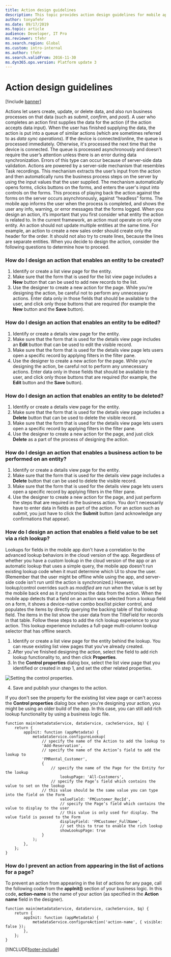 ```yaml
---
title: Action design guidelines
description: This topic provides action design guidelines for mobile apps.
author: tonyafehr
ms.date: 09/17/2019
ms.topic: article
audience: Developer, IT Pro
ms.reviewer: tfehr
ms.search.region: Global
ms.custom: intro-internal
ms.author: tfehr
ms.search.validFrom: 2016-11-30
ms.dyn365.ops.version: Platform update 3
---
```


# Action design guidelines

[!include [banner](../../includes/banner.md)]

Actions let users create, update, or delete data, and also run business processes on that data (such as *submit*, *confirm*, and *post*). A user who completes an action first supplies the data for the action (if the action accepts data input). When the user has finished supplying the data, the action is put into a queue of similar actions (which are sometimes referred to as *data sync operations*). If the device is connected/online, the queue is processed immediately. Otherwise, it's processed the next time that the device is connected. The queue is processed asynchronously and doesn’t require the user’s attention unless there is an error during data synchronization. Errors of this type can occur because of server-side data validation. Actions are powered by a server-side mechanism that resembles Task recordings. This mechanism extracts the user’s input from the action and then automatically runs the business process steps on the server by using the input values that the user supplied. The mechanism automatically opens forms, clicks buttons on the forms, and enters the user's input into controls on the forms. This process of playing back the action against the forms on the server occurs asynchronously, against “headless” forms. The mobile app informs the user when the process is completed, and shows the user any info, warning, or error messages that the forms logged. When you design an action, it’s important that you first consider what entity the action is related to. In the current framework, an action must operate on only one entity. An action should not update multiple entities at the same time. For example, an action to create a new sales order should create only the header for the order. It should not also try to create lines, because the lines are separate entities. When you decide to design the action, consider the following questions to determine how to proceed.

### How do I design an action that enables an entity to be created?

1.  Identify or create a list view page for the entity.
2.  Make sure that the form that is used for the list view page includes a **New** button that can be used to add new records to the list.
3.  Use the designer to create a new action for the page. While you're designing the action, be careful not to perform any unnecessary actions. Enter data only in those fields that should be available to the user, and click only those buttons that are required (for example the **New** button and the **Save** button).

### How do I design an action that enables an entity to be edited?

1.  Identify or create a details view page for the entity.
2.  Make sure that the form that is used for the details view page includes an **Edit** button that can be used to edit the visible record.
3.  Make sure that the form that is used for the details view page lets users open a specific record by applying filters in the filter pane.
4.  Use the designer to create a new action for the page. While you're designing the action, be careful not to perform any unnecessary actions. Enter data only in those fields that should be available to the user, and click only those buttons that are required (for example, the **Edit** button and the **Save** button).

### How do I design an action that enables an entity to be deleted?

1.  Identify or create a details view page for the entity.
2.  Make sure that the form that is used for the details view page includes a **Delete** button that can be used to delete the visible record.
3.  Make sure that the form that is used for the details view page lets users open a specific record by applying filters in the filter pane.
4.  Use the designer to create a new action for the page, and just click **Delete** as a part of the process of designing the action.

### How do I design an action that enables a business action to be performed on an entity?

1.  Identify or create a details view page for the entity.
2.  Make sure that the form that is used for the details view page includes a **Delete** button that can be used to delete the visible record.
3.  Make sure that the form that is used for the details view page lets users open a specific record by applying filters in the filter pane.
4.  Use the designer to create a new action for the page, and just perform the steps that are required in the business action. You don't necessarily have to enter data in fields as part of the action. For an action such as *submit*, you just have to click the **Submit** button (and acknowledge any confirmations that appear).

### How do I design an action that enables a field value to be set via a rich lookup?

Lookups for fields in the mobile app don't have a correlation to the advanced lookup behaviors in the cloud version of the app. Regardless of whether you have a custom lookup in the cloud version of the app or an automatic lookup that uses a simple query, the mobile app doesn't run existing lookup code when it must determine which UI to show the user. (Remember that the user might be offline while using the app, and server-side code isn’t run until the action is synchronized.) However, lookup/control overrides such as *modified* are run when the value is set by the mobile back end as it synchronizes the data from the action. When the mobile app detects that a field on an action was selected from a lookup field on a form, it shows a device-native combo box/list picker control, and populates the items by directly querying the backing table of that lookup field. The items in the list show the user data from the TitleField for records in that table. Follow these steps to add the rich lookup experience to your action. This lookup experience includes a full-page multi-column lookup selector that has offline search.

1.  Identify or create a list view page for the entity behind the lookup. You can reuse existing list view pages that you've already created.
2.  After you've finished designing the action, select the field to add rich lookup functionality to, and then click **Properties**.
3.  In the **Control properties** dialog box, select the list view page that you identified or created in step 1, and set the other related properties. 

![Setting the control properties.](media/lookupdesigner.png)

4.  Save and publish your changes to the action.

If you don't see the property for the existing list view page or can't access the **Control properties** dialog box when you're designing your action, you might be using an older build of the app. In this case, you can still add rich lookup functionality by using a business logic file.

```xpp
function main(metadataService, dataService, cacheService, $q) { 
    return { 
        appInit: function (appMetadata) { 
            metadataService.configureLookup(
                // specify the name of the Action to add the lookup to
                'Add-Reservation',                      
                // specify the name of the Action’s field to add the lookup to
                'FMRental_Customer',                    
                { 
                    // specify the name of the Page for the Entity for the lookup
                        lookupPage: 'All-Customers',          
                    // specify the Page’s field which contains the value to set on the lookup
                // this value should be the same value you can type into the field on the Form
                        valueField: 'FMCustomer_RecId',        
                        // specify the Page’s field which contains the value to display to the user
                        // this value is only used for display. The value field is passed to the Form
                        displayField: 'FMCustomer_FullName',  
                        // set this to true to enable the rich lookup
                        showLookupPage: true                  
                }
            );
        }, 
    }; 
}
```

### How do I prevent an action from appearing in the list of actions for a page?

To prevent an action from appearing in the list of actions for any page, call the following code from the **appInit()** section of your business logic. In this code, **action-name** is the name of your action (as specified in the **Action name** field in the designer).

```xpp
function main(metadataService, dataService, cacheService, $q) { 
    return { 
        appInit: function (appMetadata) { 
            metadataService.configureAction('action-name', { visible: false });
        }, 
    }; 
}
```

[!INCLUDE[footer-include](../../../../includes/footer-banner.md)]